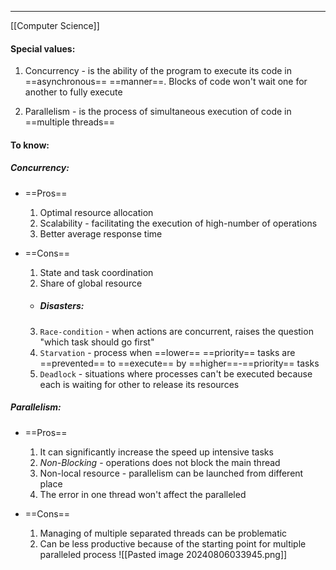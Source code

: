***
[[Computer Science]]
####  Special values:
1. Concurrency - is the ability of the program to execute its code in ==asynchronous== ==manner==. Blocks of code won't wait one for another to fully execute 

2. Parallelism - is the process of simultaneous execution of code in ==multiple threads==

#### To know:
##### Concurrency:
- ==Pros==
	1. Optimal resource allocation 
	2. Scalability - facilitating the execution of high-number of operations 
	3. Better average response time
- ==Cons==
	1. State and task coordination 
	2. Share of global resource 
	
	- ##### Disasters: 
	3. `Race-condition` - when actions are concurrent, raises the question "which task should go first"
	4. `Starvation` - process when ==lower== ==priority== tasks are ==prevented== to ==execute== by ==higher==-==priority== tasks
	5. `Deadlock` - situations where processes can't be executed because each is waiting for other to release its resources
##### Parallelism:
- ==Pros==
	1. It can significantly increase the speed up intensive tasks 
	2. *Non-Blocking* - operations does not block the main thread
	3. Non-local resource - parallelism can be launched from different place
	4. The error in one thread won't affect the paralleled 
	
- ==Cons==
	1. Managing of multiple separated threads can be problematic 
	2. Can be less productive because of the starting point for multiple paralleled process 
![[Pasted image 20240806033945.png]]